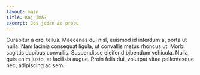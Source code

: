 ```yaml
---
layout: main
title: Kaj ima?
excerpt: Jos jedan za probu
---
```


Curabitur a orci tellus. Maecenas dui nisl, euismod id interdum a, porta ut nulla. Nam lacinia consequat ligula, ut convallis metus rhoncus ut. Morbi sagittis dapibus convallis. Suspendisse eleifend bibendum vehicula. Nulla quis enim justo, at facilisis augue. Proin felis dui, volutpat vitae pellentesque nec, adipiscing ac sem.
